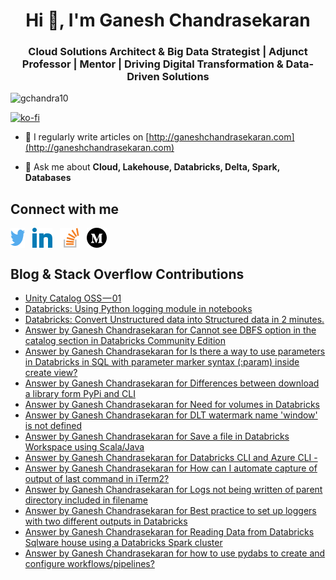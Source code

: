 <h1 align="center">Hi 👋, I'm Ganesh Chandrasekaran</h1>
<h3 align="center">Cloud Solutions Architect & Big Data Strategist | Adjunct Professor | Mentor | Driving Digital Transformation & Data-Driven Solutions</h3>

<p align="left"> <img src="https://komarev.com/ghpvc/?username=gchandra10&label=Profile%20views&color=0e75b6&style=flat" alt="gchandra10" /> </p>

[![ko-fi](https://ko-fi.com/img/githubbutton_sm.svg)](https://ko-fi.com/R5R1FEPR0)

- 📝 I regularly write articles on [http://ganeshchandrasekaran.com](http://ganeshchandrasekaran.com)

- 💬 Ask me about **Cloud, Lakehouse, Databricks, Delta, Spark, Databases**

## Connect with me

<p align="left">
<a href="https://twitter.com/gchandra" target="blank"><img align="center" src="images/twitter.png" alt="gchandra" height="32" width="23" /></a>&nbsp;&nbsp;
<a href="https://linkedin.com/in/ganeshchandra" target="blank"><img align="center" src="images/linkedin.png" alt="gchandra" height="32" width="32" /></a>&nbsp;&nbsp;
<a href="https://stackoverflow.com/users/11086515/ganesh-chandrasekaran" target="blank"><img align="center" src="images/stackoverflow.png" alt="ganesh-chandrasekaran" height="32" width="32" /></a>&nbsp;&nbsp;
<a href="https://medium.com/@gchandra" target="blank"><img align="center" src="images/medium.png" alt="@gchandra" height="32" width="32" /></a>&nbsp;&nbsp;
</p>

## Blog & Stack Overflow Contributions
<!-- BLOG-POST-LIST:START -->
- [Unity Catalog OSS — 01](https://gchandra.medium.com/unity-catalog-oss-01-19d1b09094ed?source=rss-cb7a2de9f0fc------2)
- [Databricks: Using Python logging module in notebooks](https://gchandra.medium.com/databricks-using-python-logging-module-in-notebooks-6348bbb3ac60?source=rss-cb7a2de9f0fc------2)
- [Databricks: Convert Unstructured data into Structured data in 2 minutes.](https://gchandra.medium.com/databricks-convert-unstructured-data-into-structured-data-in-2-minutes-14b31692d049?source=rss-cb7a2de9f0fc------2)
- [Answer by Ganesh Chandrasekaran for Cannot see DBFS option in the catalog section in Databricks Community Edition](https://stackoverflow.com/questions/79099778/cannot-see-dbfs-option-in-the-catalog-section-in-databricks-community-edition/79100282#79100282)
- [Answer by Ganesh Chandrasekaran for Is there a way to use parameters in Databricks in SQL with parameter marker syntax &lpar;:param&rpar; inside create view?](https://stackoverflow.com/questions/79035989/is-there-a-way-to-use-parameters-in-databricks-in-sql-with-parameter-marker-synt/79036755#79036755)
- [Answer by Ganesh Chandrasekaran for Differences between download a library form PyPi and CLI](https://stackoverflow.com/questions/79032907/differences-between-download-a-library-form-pypi-and-cli/79032938#79032938)
- [Answer by Ganesh Chandrasekaran for Need for volumes in Databricks](https://stackoverflow.com/questions/79018635/need-for-volumes-in-databricks/79031507#79031507)
- [Answer by Ganesh Chandrasekaran for DLT watermark name &#39;window&#39; is not defined](https://stackoverflow.com/questions/78899032/dlt-watermark-name-window-is-not-defined/79014821#79014821)
- [Answer by Ganesh Chandrasekaran for Save a file in Databricks Workspace using Scala/Java](https://stackoverflow.com/questions/78990628/save-a-file-in-databricks-workspace-using-scala-java/78991915#78991915)
- [Answer by Ganesh Chandrasekaran for Databricks CLI and Azure CLI -](https://stackoverflow.com/questions/78983569/databricks-cli-and-azure-cli/78990420#78990420)
- [Answer by Ganesh Chandrasekaran for How can I automate capture of output of last command in iTerm2?](https://stackoverflow.com/questions/78987451/how-can-i-automate-capture-of-output-of-last-command-in-iterm2/78987471#78987471)
- [Answer by Ganesh Chandrasekaran for Logs not being written of parent directory included in filename](https://stackoverflow.com/questions/78979109/logs-not-being-written-of-parent-directory-included-in-filename/78982287#78982287)
- [Answer by Ganesh Chandrasekaran for Best practice to set up loggers with two different outputs in Databricks](https://stackoverflow.com/questions/78978260/best-practice-to-set-up-loggers-with-two-different-outputs-in-databricks/78978323#78978323)
- [Answer by Ganesh Chandrasekaran for Reading Data from Databricks Sqlware house using a Databricks Spark cluster](https://stackoverflow.com/questions/78951339/reading-data-from-databricks-sqlware-house-using-a-databricks-spark-cluster/78952233#78952233)
- [Answer by Ganesh Chandrasekaran for how to use pydabs to create and configure workflows/pipelines?](https://stackoverflow.com/questions/78949053/how-to-use-pydabs-to-create-and-configure-workflows-pipelines/78949456#78949456)
<!-- BLOG-POST-LIST:END -->

